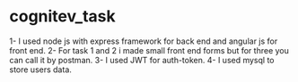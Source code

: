 # cognitev_task
1- I used node js with express framework for back end and angular js for front end.
2- For task 1 and 2 i made small front end forms but for three you can call it by postman.
3- I used JWT for auth-token.
4- I used mysql to store users data.
